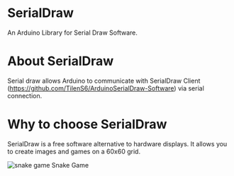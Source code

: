 # SerialDraw
An Arduino Library for Serial Draw Software.

# About SerialDraw
Serial draw allows Arduino to communicate with SerialDraw Client (https://github.com/TilenS6/ArduinoSerialDraw-Software) via serial connection.

# Why to choose SerialDraw
SerialDraw is a free software alternative to hardware displays. It allows you to create images and games on a 60x60 grid.

![snake game](https://raw.githubusercontent.com/TilenS6/SerialDraw-Library/assets/snake.png)
Snake Game
